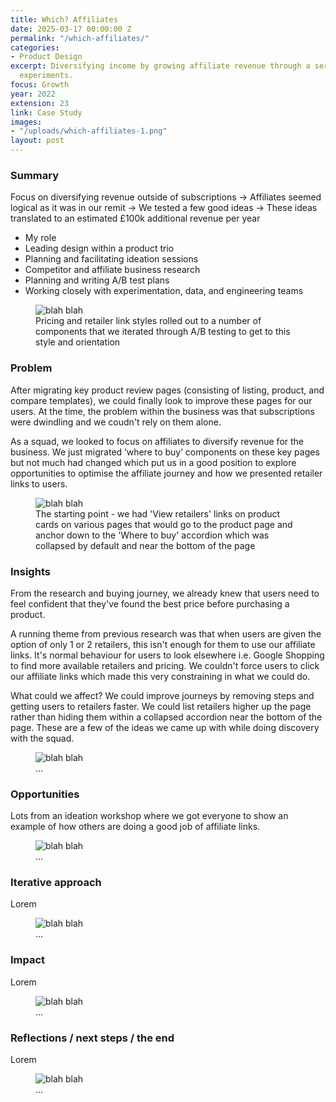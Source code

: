 ```yaml
---
title: Which? Affiliates
date: 2025-03-17 00:00:00 Z
permalink: "/which-affiliates/"
categories:
- Product Design
excerpt: Diversifying income by growing affiliate revenue through a series of iterative
  experiments.
focus: Growth
year: 2022
extension: 23
link: Case Study
images:
- "/uploads/which-affiliates-1.png"
layout: post
---
```


### Summary

Focus on diversifying revenue outside of subscriptions → Affiliates seemed logical as it was in our remit → We tested a few good ideas → These ideas translated to an estimated £100k additional revenue per year

- My role
- Leading design within a product trio
- Planning and facilitating ideation sessions
- Competitor and affiliate business research
- Planning and writing A/B test plans
- Working closely with experimentation, data, and engineering teams

<figure>
    <img src="/uploads/which-affiliates-2.png" alt="blah blah">
     <figcaption>Pricing and retailer link styles rolled out to a number of components that we iterated through A/B testing to get to this style and orientation</figcaption>
</figure>

### Problem

After migrating key product review pages (consisting of listing, product, and compare templates), we could finally look to improve these pages for our users. At the time, the problem within the business was that subscriptions were dwindling and we coudn't rely on them alone.

As a squad, we looked to focus on affiliates to diversify revenue for the business. We just migrated ‘where to buy’ components on these key pages but not much had changed which put us in a good position to explore opportunities to optimise the affiliate journey and how we presented retailer links to users.

<figure>
    <img src="/uploads/which-affiliates-3.png" alt="blah blah">
     <figcaption>The starting point - we had 'View retailers' links on product cards on various pages that would go to the product page  and anchor down to the 'Where to buy' accordion which was collapsed by default and near the bottom of the page</figcaption>
</figure>

### Insights

From the research and buying journey, we already knew that users need to feel confident that they've found the best price before purchasing a product.

A running theme from previous research was that when users are given the option of only 1 or 2 retailers, this isn't enough for them to use our affiliate links. It's normal behaviour for users to look elsewhere i.e. Google Shopping to find more available retailers and pricing. We couldn't force users to click our affiliate links which made this very constraining in what we could do.

What could we affect? We could improve journeys by removing steps and getting users to retailers faster. We could list retailers higher up the page rather than hiding them within a collapsed accordion near the bottom of the page. These are a few of the ideas we came up with while doing discovery with the squad.

<figure>
    <img src="" alt="blah blah">
     <figcaption>...</figcaption>
</figure>

### Opportunities

Lots from an ideation workshop where we got everyone to show an example of how others are doing a good job of affiliate links.

<figure>
    <img src="" alt="blah blah">
     <figcaption>...</figcaption>
</figure>

### Iterative approach

Lorem

<figure>
    <img src="" alt="blah blah">
     <figcaption>...</figcaption>
</figure>

### Impact

Lorem

<figure>
    <img src="" alt="blah blah">
     <figcaption>...</figcaption>
</figure>

### Reflections / next steps / the end

Lorem

<figure>
    <img src="" alt="blah blah">
     <figcaption>...</figcaption>
</figure>
